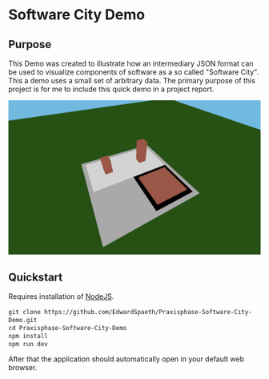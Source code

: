 # Software City Demo

## Purpose
This Demo was created to illustrate how an intermediary JSON format can be used to visualize components of software as a so called "Software City". This a demo uses a small set of arbitrary data.
The primary purpose of this project is for me to include this quick demo in a project report.

![Image of a small Software City](./images/sw_city_demo_1.png)

## Quickstart
Requires installation of [NodeJS](https://nodejs.org/en/download).

```
git clone https://github.com/EdwardSpaeth/Praxisphase-Software-City-Demo.git
cd Praxisphase-Software-City-Demo
npm install
npm run dev
```

After that the application should automatically open in your default web browser.

